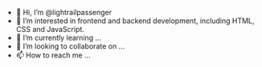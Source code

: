 - 👋 Hi, I’m @lightrailpassenger
- 👀 I’m interested in frontend and backend development, including HTML, CSS and JavaScript.
- 🌱 I’m currently learning ...
- 💞️ I’m looking to collaborate on ...
- 📫 How to reach me ...

<!---
lightrailpassenger/lightrailpassenger is a ✨ special ✨ repository because its `README.md` (this file) appears on your GitHub profile.
You can click the Preview link to take a look at your changes.
--->
